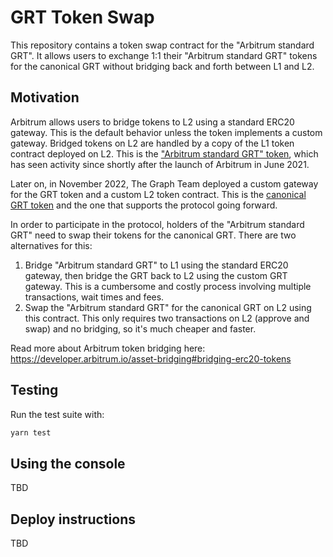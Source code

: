 # GRT Token Swap

This repository contains a token swap contract for the "Arbitrum standard GRT". It allows users to exchange 1:1 their "Arbitrum standard GRT" tokens for the canonical GRT without bridging back and forth between L1 and L2.

## Motivation

Arbitrum allows users to bridge tokens to L2 using a standard ERC20 gateway. This is the default behavior unless the token implements a custom gateway. Bridged tokens on L2 are handled by a copy of the L1 token contract deployed on L2. This is the ["Arbitrum standard GRT" token](https://arbiscan.io/token/0x23A941036Ae778Ac51Ab04CEa08Ed6e2FE103614), which has seen activity since shortly after the launch of Arbitrum in June 2021.

Later on, in November 2022, The Graph Team deployed a custom gateway for the GRT token and a custom L2 token contract. This is the [canonical GRT token](https://arbiscan.io/address/0x9623063377AD1B27544C965cCd7342f7EA7e88C7) and the one that supports the protocol going forward.

In order to participate in the protocol, holders of the "Arbitrum standard GRT" need to swap their tokens for the canonical GRT. There are two alternatives for this:
1) Bridge "Arbitrum standard GRT" to L1 using the standard ERC20 gateway, then bridge the GRT back to L2 using the custom GRT gateway. This is a cumbersome and costly process involving multiple transactions, wait times and fees.
2) Swap the "Arbitrum standard GRT" for the canonical GRT on L2 using this contract. This only requires two transactions on L2 (approve and swap) and no bridging, so it's much cheaper and faster.


Read more about Arbitrum token bridging here: https://developer.arbitrum.io/asset-bridging#bridging-erc20-tokens

## Testing

Run the test suite with:

```bash
yarn test
```

## Using the console

TBD

## Deploy instructions

TBD